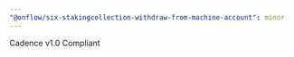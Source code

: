 ```yaml
---
"@onflow/six-stakingcollection-withdraw-from-machine-account": minor
---
```


Cadence v1.0 Compliant
